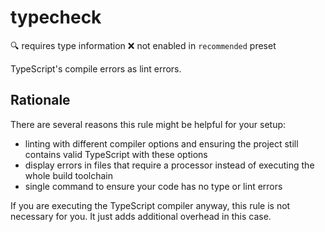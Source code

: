 # typecheck

:mag: requires type information
:x: not enabled in `recommended` preset

TypeScript's compile errors as lint errors.

## Rationale

There are several reasons this rule might be helpful for your setup:

* linting with different compiler options and ensuring the project still contains valid TypeScript with these options
* display errors in files that require a processor instead of executing the whole build toolchain
* single command to ensure your code has no type or lint errors

If you are executing the TypeScript compiler anyway, this rule is not necessary for you. It just adds additional overhead in this case.
